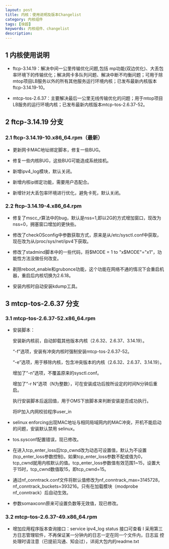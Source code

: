 ```yaml
---
layout: post
title: 内核：使用说明及版本Changelist
category: 内核组件
tags: [徐超]
keywords: 内核组件、changelist
description:
---
```


## 1 内核使用说明

- ftcp-3.14.19：解决中间一公里传输优化问题,包括 mp功能(双边优化)、大丢包率环境下的传输优化；解决网卡多队列问题、解决中断不均衡问题；可用于除mtop项目LB服务以外的所有其他服务运行环境内核；已发布最新内核版本ftcp-3.14.19-10。

- mtcp-tos-2.6.37：主要解决最后一公里无线传输优化的问题；用于mtop项目LB服务的运行环境内核；已发布最新内核版本mtcp-tos-2.6.37-52。

## 2 ftcp-3.14.19 分支

### 2.1 ftcp-3.14.19-10.x86_64.rpm（最新）

- 更新网卡MAC地址绑定脚本，修复一些BUG。

- 修复一些内核BUG，这些BUG可能造成系统挂机。

- 新增ipv4\_log模块，默认关闭。

- 新增内核ip绑定功能，需要用户态配合。

- 新增针对大丢包率环境进行优化，避免卡死，默认关闭。


### 2.2 ftcp-3.14.19-4.x86_64.rpm
 
- 修复了mscc\_r算法中的bug，默认是nss=1,即以2G的方式增加窗口，现改为nss=0，拥塞窗口增加的更快些。

- 修改了checkOSconfig中参数获取方式，原来是从/etc/sysctl.conf中获取，现在改为从/proc/sys/net/ipv4下获取。

- 修改了stadmind脚本中的一些代码，将$MODE = 1 to "x$MODE"="x1"，功能性方法没做任何改变。
- 剃除reboot\_enable和grubonce功能，这个功能在网络不通的情况下会重启机器，重启后内核切换为2.6.18。

- 安装内核时自动安装kdump工具。

## 3 mtcp-tos-2.6.37 分支

### 3.1 mtcp-tos-2.6.37-52.x86_64.rpm

- 安装脚本：

	安装新内核前，自动卸载其他版本内核（2.6.32、2.6.37、3.14.19）。
	
	“-f”选项，安装有冲突内核时强制安装mtcp-tos-2.6.37-52。

	“-e”选项，用于移除内核，包含冲突版本的内核（2.6.32、2.6.37、3.14.19）。

	增加了“-n”选项，不覆盖原来的sysctl.conf。

	增加了“-r N”选项（N为整数），可在安装成功后按所设定的时间N分钟后重启。

	执行安装脚本后返回值，用于OMS下放脚本来判断安装是否成功执行。

	将IP加入内网校验程序user_in

- selinux enforcing出现MAC地址与相同局域网内的MAC冲突，开机不能启动的问题，安装默认禁用 selinux。

- tos.sysconf配置错误，现已修改。

- 在进入tcp\_enter\_loss后tcp\_cwnd改为动态可设置值，默认为不设置(tcp\_enter\_loss参数控制)。如果tcp\_enter\_loss参数不配或值为0，tcp\_cwnd就用内核默认的值。tcp\_enter\_loss参数值有效范围1~15，设置大于15时，tcp\_cwnd数值取15，即tcp\_cwnd=15。

- 通过nf\_conntrack.conf文件将默认值修改为nf\_conntrack\_max=3145728，nf\_conntrack\_buckets=393216。只有在加载模块（modprobe nf\_conntrack）后自动生效。

- 参数somaxconn原来可设置负数等无效值，现已修改。


### 3.2 mtcp-tos-2.6.37-49.x86_64.rpm

- 增加应用程序版本查询接口：service ipv4_log status 接口可查看
l 采用第三方日志管理软件，不再保证某一分钟内的日志一定在同一个文件内，日志监
控处理时请注意（已提前沟通、知会过），详阅大包内的readme.txt
